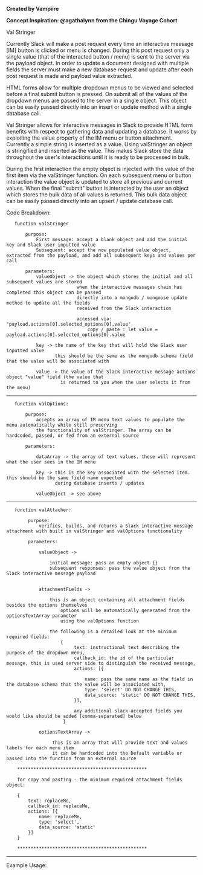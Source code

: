 **Created by Vampiire**

**Concept Inspiration: @agathalynn from the Chingu Voyage Cohort**
 
  Val Stringer
 
  Currently Slack will make a post request every time an interactive message [IM] button is clicked or menu is changed.
  During this post request only a single value (that of the interacted button / menu) is sent to the server via the
  payload object. In order to update a document designed with multiple fields the server must make a new database
  request and update after each post request is made and payload value extracted.
 
  HTML forms allow for multiple dropdown menus to be viewed and selected before a final submit button is pressed.
  On submit all of the values of the dropdown menus are passed to the server in a single object. This object can be
  easily passed directly into an insert or update method with a single database call.
 
  Val Stringer allows for interactive messages in Slack to provide HTML form benefits with respect to gathering data
  and updating a database. It works by exploiting the value property of the IM menu or button attachment. Currently a
  simple string is inserted as a value. Using valStringer an object is stringified and inserted as the value. This
  makes Slack store the data throughout the user's interactions until it is ready to be processed in bulk.

  During the first interaction the empty object is injected with the value of the first item via the valStringer function.
  On each subsequent menu or button interaction the value object is updated to store all previous and current values.
  When the final "submit" button is interacted by the user an object which stores the bulk data of all values is returned.
  This bulk data object can be easily passed directly into an upsert / update database call.
 
  Code Breakdown:

       function valStringer
 
           purpose:
               First message: accept a blank object and add the initial key and Slack user inputted value
               Subsequent: accept the now populated value object, extracted from the payload, and add all subsequent keys and values per call

           parameters:
               valueObject -> the object which stores the initial and all subsequent values are stored
                              when the interactive messages chain has completed this object can be passed
                              directly into a mongodb / mongoose update method to update all the fields
                              received from the Slack interaction

                              accessed via: "payload.actions[0].selected_options[0].value"
                                  copy / paste : let value = payload.actions[0].selected_options[0].value
 
               key -> the name of the key that will hold the Slack user inputted value
                      this should be the same as the mongodb schema field that the value will be associated with
 
               value -> the value of the Slack interactive message actions object "value" field (the value that
                        is returned to you when the user selects it from the menu)
 
 
  *********************************************************************************************************************
 
       function valOptions:
 
           purpose:
               accepts an array of IM menu text values to populate the menu automatically while still preserving
               the functionality of valStringer. The array can be hardcoded, passed, or fed from an external source
 
           parameters:
 
               dataArray -> the array of text values. these will represent what the user sees in the IM menu
 
               key -> this is the key associated with the selected item. this should be the same field name expected
                      during database inserts / updates
 
               valueObject -> see above
 
  *********************************************************************************************************************
 
       function valAttacher:

            purpose:
                verifies, builds, and returns a Slack interactive message attachment with built in valStringer and valOptions functionality

            parameters:

                valueObject ->

                    initial message: pass an empty object {}
                    subsequent responses: pass the value object from the Slack interactive message payload


                attachmentFields ->

                    this is an object containing all attachment fields besides the options themselves
                        options will be automatically generated from the optionsTextArray parameter
                        using the valOptions function

                    the following is a detailed look at the minimum required fields:
                        {
                             text: instructional text describing the purpose of the dropdown menu,
                             callback_id: the id of the particular message, this is used server side to distinguish the received message,
                             actions: [{

                                 name: pass the same name as the field in the database schema that the value will be associated with,
                                 type: 'select' DO NOT CHANGE THIS,
                                 data_source: 'static' DO NOT CHANGE THIS,
                             }],

                             any additional slack-accepted fields you would like should be added [comma-separated] below
                         }

                optionsTextArray ->

                     this is an array that will provide text and values labels for each menu item
                     it can be hardcoded into the Default variable or passed into the function from an external source

        ************************************************

        for copy and pasting - the minimum required attachment fields object:

        {
            text: replaceMe,
            callback_id: replaceMe,
            actions: [{
                name: replaceMe,
                type: 'select',
                data_source: 'static'
            }]
        }

        ************************************************

  *********************************************************************************************************************

Example Usage:

